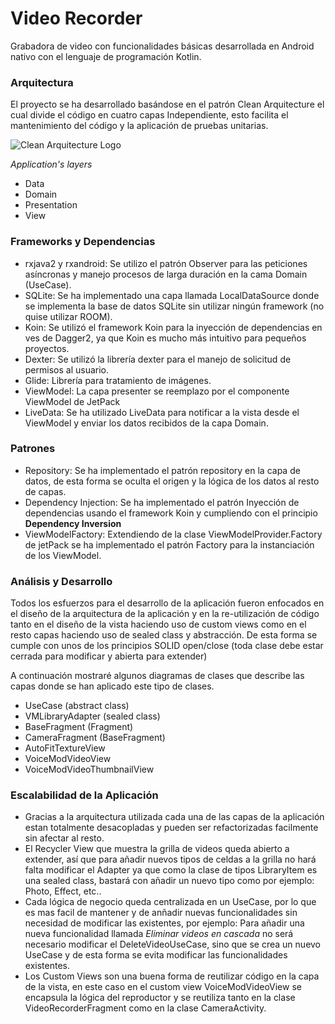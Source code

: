 Video Recorder
============
Grabadora de video con funcionalidades básicas desarrollada en Android nativo con el lenguaje de programación Kotlin.

### Arquitectura ###

El proyecto se ha desarrollado basándose en el patrón Clean Arquitecture el cual divide el código en cuatro capas Independiente, esto facilita el mantenimiento del código y la aplicación de pruebas unitarias.

![Clean Arquitecture Logo](https://res.cloudinary.com/practicaldev/image/fetch/s--T7GIdw6s--/c_limit%2Cf_auto%2Cfl_progressive%2Cq_auto%2Cw_880/https://miro.medium.com/max/1488/1%2AD1EvAeK74Gry46JMZM4oOQ.png "An exemplary image")

*Application's layers*
  * Data
  * Domain
  * Presentation
  * View

### Frameworks y Dependencias ###
 * rxjava2 y rxandroid: Se utilizo el patrón Observer para las peticiones asíncronas y manejo procesos de larga duración en la cama Domain (UseCase).
 * SQLite: Se ha implementado una capa llamada LocalDataSource donde se implementa la base de datos SQLite sin utilizar ningún framework (no quise utilizar ROOM).
 * Koin: Se utilizó el framework Koin para la inyección de dependencias en ves de Dagger2, ya que Koin es mucho más intuitivo para pequeños proyectos.
 * Dexter: Se utilizó la librería dexter para el manejo de solicitud de permisos al usuario.
 * Glide: Librería para tratamiento de imágenes.
 * ViewModel: La capa presenter se reemplazo por el componente ViewModel de JetPack
 * LiveData: Se ha utilizado LiveData para notificar a la vista desde el ViewModel y enviar los datos recibidos de la capa Domain.
 
 ### Patrones ###
  * Repository: Se ha implementado el patrón repository en la capa de datos, de esta forma se oculta el origen y la lógica de los datos al resto de capas.
  * Dependency Injection: Se ha implementado el patrón Inyección de dependencias usando el framework Koin y cumpliendo con el principio **Dependency Inversion**
  * ViewModelFactory: Extendiendo de la clase ViewModelProvider.Factory de jetPack se ha implementado el patrón Factory para la instanciación de los ViewModel. 

### Análisis y Desarrollo ###  
Todos los esfuerzos para el desarrollo de la aplicación fueron enfocados en el diseño de la arquitectura de la aplicación y en la re-utilización
de código tanto en el diseño de la vista haciendo uso de custom views como en el resto capas haciendo uso de sealed class y abstracción. De esta forma se cumple con unos de los principios SOLID open/close
(toda clase debe estar cerrada para modificar y abierta para extender)

A continuación mostraré algunos diagramas de clases que describe las capas donde se han aplicado este tipo de clases.

 * UseCase (abstract class)
 * VMLibraryAdapter (sealed class)
 * BaseFragment (Fragment)
 * CameraFragment (BaseFragment)
 * AutoFitTextureView
 * VoiceModVideoView
 * VoiceModVideoThumbnailView
 
 ### Escalabilidad de la Aplicación ###
  * Gracias a la arquitectura utilizada cada una de las capas de la aplicación estan totalmente desacopladas y pueden ser refactorizadas facilmente sin afectar al resto. 
  * El Recycler View que muestra la grilla de videos queda abierto a extender, así que para añadir nuevos tipos de celdas a la grilla no hará falta modificar el Adapter ya que como la clase de tipos LibraryItem es una sealed class, bastará con añadir un nuevo tipo como por ejemplo: Photo, Effect, etc..
  * Cada lógica de negocio queda centralizada en un UseCase, por lo que es mas facil de mantener y de anñadir nuevas funcionalidades sin necesidad de modificar las existentes, por ejemplo: Para añadir una nueva funcionalidad llamada *Eliminar videos en cascada* no será necesario modificar el DeleteVideoUseCase, sino que se crea un nuevo UseCase y de esta forma se evita modificar las funcionalidades existentes.
  * Los Custom Views son una buena forma de reutilizar código en la capa de la vista, en este caso en el custom view VoiceModVideoView se encapsula la lógica del reproductor y se reutiliza tanto en la clase VideoRecorderFragment como en la clase CameraActivity.
 
